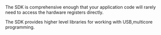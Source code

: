 The SDK is comprehensive enough that your application code will rarely need to access the hardware registers directly.

The SDK provides higher level libraries for working with USB,multicore programming.
